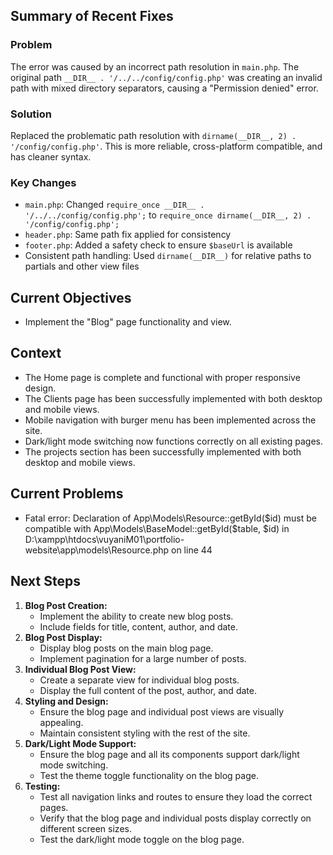 ## Summary of Recent Fixes

### Problem
The error was caused by an incorrect path resolution in `main.php`. The original path `__DIR__ . '/../../config/config.php'` was creating an invalid path with mixed directory separators, causing a "Permission denied" error.

### Solution
Replaced the problematic path resolution with `dirname(__DIR__, 2) . '/config/config.php'`. This is more reliable, cross-platform compatible, and has cleaner syntax.

### Key Changes
- `main.php`: Changed `require_once __DIR__ . '/../../config/config.php';` to `require_once dirname(__DIR__, 2) . '/config/config.php';`
- `header.php`: Same path fix applied for consistency
- `footer.php`: Added a safety check to ensure `$baseUrl` is available
- Consistent path handling: Used `dirname(__DIR__)` for relative paths to partials and other view files

## Current Objectives

- Implement the "Blog" page functionality and view.

## Context

- The Home page is complete and functional with proper responsive design.
- The Clients page has been successfully implemented with both desktop and mobile views.
- Mobile navigation with burger menu has been implemented across the site.
- Dark/light mode switching now functions correctly on all existing pages.
- The projects section has been successfully implemented with both desktop and mobile views.

## Current Problems

- Fatal error: Declaration of App\Models\Resource::getById($id) must be compatible with App\Models\BaseModel::getById($table, $id) in D:\xampp\htdocs\vuyaniM01\portfolio-website\app\models\Resource.php on line 44

## Next Steps

1.  **Blog Post Creation:**
    -   Implement the ability to create new blog posts.
    -   Include fields for title, content, author, and date.
2.  **Blog Post Display:**
    -   Display blog posts on the main blog page.
    -   Implement pagination for a large number of posts.
3.  **Individual Blog Post View:**
    -   Create a separate view for individual blog posts.
    -   Display the full content of the post, author, and date.
4.  **Styling and Design:**
    -   Ensure the blog page and individual post views are visually appealing.
    -   Maintain consistent styling with the rest of the site.
5.  **Dark/Light Mode Support:**
    -   Ensure the blog page and all its components support dark/light mode switching.
    -   Test the theme toggle functionality on the blog page.
6.  **Testing:**
    -   Test all navigation links and routes to ensure they load the correct pages.
    -   Verify that the blog page and individual posts display correctly on different screen sizes.
    -   Test the dark/light mode toggle on the blog page.
